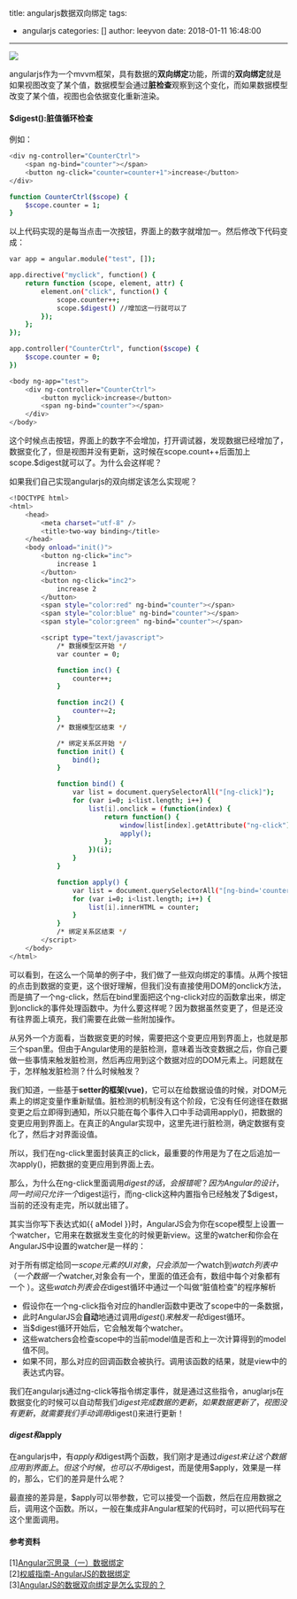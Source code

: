 title: angularjs数据双向绑定
tags:
  - angularjs
categories: []
author: leeyvon
date: 2018-01-11 16:48:00
---
<img src="https://timgsa.baidu.com/timg?image&quality=80&size=b9999_10000&sec=1516010191359&di=2004a483910ffdb42e5895397eb8d5c0&imgtype=0&src=http%3A%2F%2Fyyyweb.qiniudn.com%2Fuploads%2F2014%2F10%2F1398932756598-angularjs.jpg" />

angularjs作为一个mvvm框架，具有数据的**双向绑定**功能，所谓的**双向绑定**就是如果视图改变了某个值，数据模型会通过**脏检查**观察到这个变化，而如果数据模型改变了某个值，视图也会依据变化重新渲染。

<!--more-->

#### $digest():脏值循环检查
例如：
```bash
<div ng-controller="CounterCtrl">
    <span ng-bind="counter"></span>
    <button ng-click="counter=counter+1">increase</button>
</div>
```

```bash
function CounterCtrl($scope) {
    $scope.counter = 1;
}
```
以上代码实现的是每当点击一次按钮，界面上的数字就增加一。然后修改下代码变成：
```bash
var app = angular.module("test", []);

app.directive("myclick", function() {
    return function (scope, element, attr) {
        element.on("click", function() {
            scope.counter++;
            scope.$digest() //增加这一行就可以了
        });
    };
});

app.controller("CounterCtrl", function($scope) {
    $scope.counter = 0;
})
```
```bash
<body ng-app="test">
    <div ng-controller="CounterCtrl">
        <button myclick>increase</button>
        <span ng-bind="counter"></span>
    </div>
</body>
```

这个时候点击按钮，界面上的数字不会增加，打开调试器，发现数据已经增加了，数据变化了，但是视图并没有更新，这时候在scope.count++后面加上scope.$digest就可以了。为什么会这样呢？

如果我们自己实现angularjs的双向绑定该怎么实现呢？

```bash
<!DOCTYPE html>
<html>
    <head>
        <meta charset="utf-8" />
        <title>two-way binding</title>
    </head>
    <body onload="init()">
        <button ng-click="inc">
            increase 1
        </button>
        <button ng-click="inc2">
            increase 2
        </button>
        <span style="color:red" ng-bind="counter"></span>
        <span style="color:blue" ng-bind="counter"></span>
        <span style="color:green" ng-bind="counter"></span>

        <script type="text/javascript">
            /* 数据模型区开始 */
            var counter = 0;

            function inc() {
                counter++;
            }

            function inc2() {
                counter+=2;
            }
            /* 数据模型区结束 */

            /* 绑定关系区开始 */
            function init() {
                bind();
            }

            function bind() {
                var list = document.querySelectorAll("[ng-click]");
                for (var i=0; i<list.length; i++) {
                    list[i].onclick = (function(index) {
                        return function() {
                            window[list[index].getAttribute("ng-click")]();
                            apply();
                        };
                    })(i);
                }
            }

            function apply() {
                var list = document.querySelectorAll("[ng-bind='counter']");
                for (var i=0; i<list.length; i++) {
                    list[i].innerHTML = counter;
                }
            }
            /* 绑定关系区结束 */
        </script>
    </body>
</html>
```

可以看到，在这么一个简单的例子中，我们做了一些双向绑定的事情。从两个按钮的点击到数据的变更，这个很好理解，但我们没有直接使用DOM的onclick方法，而是搞了一个ng-click，然后在bind里面把这个ng-click对应的函数拿出来，绑定到onclick的事件处理函数中。为什么要这样呢？因为数据虽然变更了，但是还没有往界面上填充，我们需要在此做一些附加操作。

从另外一个方面看，当数据变更的时候，需要把这个变更应用到界面上，也就是那三个span里。但由于Angular使用的是脏检测，意味着当改变数据之后，你自己要做一些事情来触发脏检测，然后再应用到这个数据对应的DOM元素上。问题就在于，怎样触发脏检测？什么时候触发？

我们知道，一些基于**setter的框架(vue)**，它可以在给数据设值的时候，对DOM元素上的绑定变量作重新赋值。脏检测的机制没有这个阶段，它没有任何途径在数据变更之后立即得到通知，所以只能在每个事件入口中手动调用apply()，把数据的变更应用到界面上。在真正的Angular实现中，这里先进行脏检测，确定数据有变化了，然后才对界面设值。

所以，我们在ng-click里面封装真正的click，最重要的作用是为了在之后追加一次apply()，把数据的变更应用到界面上去。

那么，为什么在ng-click里面调用$digest的话，会报错呢？因为Angular的设计，同一时间只允许一个$digest运行，而ng-click这种内置指令已经触发了$digest，当前的还没有走完，所以就出错了。

其实当你写下表达式如{{ aModel }}时，AngularJS会为你在scope模型上设置一个watcher，它用来在数据发生变化的时候更新view。这里的watcher和你会在AngularJS中设置的watcher是一样的：

对于所有绑定给同一$scope元素的UI对象，只会添加一个$watch到$watch列表中（一个数据一个$watcher,对象会有一个，里面的值还会有，数组中每个对象都有一个 ）。这些$watch列表会在$digest循环中通过一个叫做“脏值检查”的程序解析

- 假设你在一个ng-click指令对应的handler函数中更改了scope中的一条数据，
- 此时AngularJS会**自动**地通过调用$digest()来触发一轮$digest循环。
- 当$digest循环开始后，它会触发每个watcher。
- 这些watchers会检查scope中的当前model值是否和上一次计算得到的model值不同。
- 如果不同，那么对应的回调函数会被执行。调用该函数的结果，就是view中的表达式内容。

我们在angularjs通过ng-click等指令绑定事件，就是通过这些指令，anuglarjs在数据变化的时候可以自动帮我们$digest完成数据的更新，如果数据更新了，视图没有更新，就需要我们手动调用$digest()来进行更新！

#### $digest和$apply
在angularjs中，有$apply和$digest两个函数，我们刚才是通过$digest来让这个数据应用到界面上。但这个时候，也可以不用$digest，而是使用$apply，效果是一样的，那么，它们的差异是什么呢？

最直接的差异是，$apply可以带参数，它可以接受一个函数，然后在应用数据之后，调用这个函数。所以，一般在集成非Angular框架的代码时，可以把代码写在这个里面调用。

#### 参考资料
[1][Angular沉思录（一）数据绑定](https://github.com/xufei/blog/issues/10)  
[2][权威指南-AngularJS的数据绑定](https://github.com/S-iscoming/angularBlog/wiki/2.4.0-angular%E5%8F%8C%E5%90%91%E6%95%B0%E6%8D%AE%E7%BB%91%E5%AE%9A#%E6%9D%83%E5%A8%81%E6%8C%87%E5%8D%97-angularjs%E7%9A%84%E6%95%B0%E6%8D%AE%E7%BB%91%E5%AE%9A)  
[3][AngularJS的数据双向绑定是怎么实现的？
](https://www.jianshu.com/p/0ce33902a7b7)